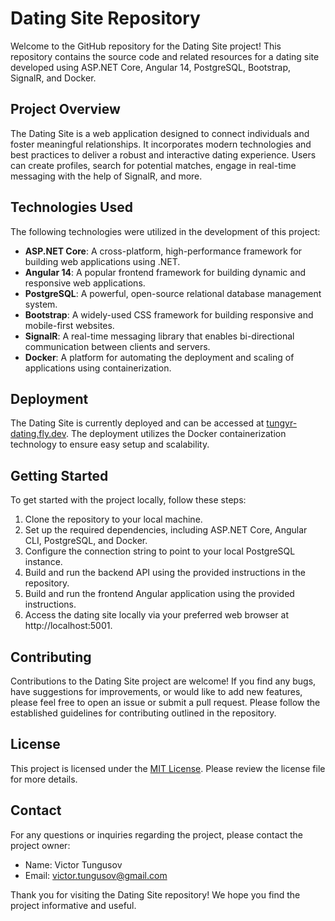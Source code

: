 # Dating Site Repository

Welcome to the GitHub repository for the Dating Site project! This repository contains the source code and related resources for a dating site developed using ASP.NET Core, Angular 14, PostgreSQL, Bootstrap, SignalR, and Docker.

## Project Overview

The Dating Site is a web application designed to connect individuals and foster meaningful relationships. It incorporates modern technologies and best practices to deliver a robust and interactive dating experience. Users can create profiles, search for potential matches, engage in real-time messaging with the help of SignalR, and more.

## Technologies Used

The following technologies were utilized in the development of this project:

- **ASP.NET Core**: A cross-platform, high-performance framework for building web applications using .NET.
- **Angular 14**: A popular frontend framework for building dynamic and responsive web applications.
- **PostgreSQL**: A powerful, open-source relational database management system.
- **Bootstrap**: A widely-used CSS framework for building responsive and mobile-first websites.
- **SignalR**: A real-time messaging library that enables bi-directional communication between clients and servers.
- **Docker**: A platform for automating the deployment and scaling of applications using containerization.

## Deployment

The Dating Site is currently deployed and can be accessed at [tungyr-dating.fly.dev](https://tungyr-dating.fly.dev). The deployment utilizes the Docker containerization technology to ensure easy setup and scalability.

## Getting Started

To get started with the project locally, follow these steps:

1. Clone the repository to your local machine.
2. Set up the required dependencies, including ASP.NET Core, Angular CLI, PostgreSQL, and Docker.
3. Configure the connection string to point to your local PostgreSQL instance.
4. Build and run the backend API using the provided instructions in the repository.
5. Build and run the frontend Angular application using the provided instructions.
6. Access the dating site locally via your preferred web browser at http://localhost:5001.

## Contributing

Contributions to the Dating Site project are welcome! If you find any bugs, have suggestions for improvements, or would like to add new features, please feel free to open an issue or submit a pull request. Please follow the established guidelines for contributing outlined in the repository.

## License

This project is licensed under the [MIT License](LICENSE). Please review the license file for more details.

## Contact

For any questions or inquiries regarding the project, please contact the project owner:

- Name: Victor Tungusov
- Email: victor.tungusov@gmail.com

Thank you for visiting the Dating Site repository! We hope you find the project informative and useful.
